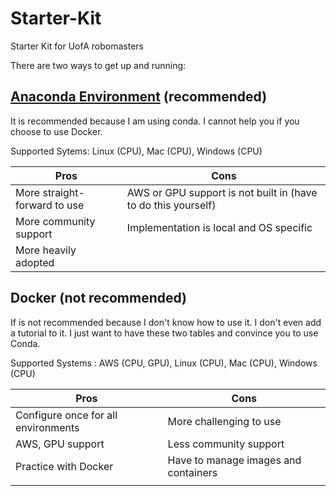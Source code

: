 # Starter-Kit
Starter Kit for UofA robomasters

There are two ways to get up and running:

## [Anaconda Environment](doc/configure_via_anaconda.md) (recommended)
It is recommended because I am using conda. I cannot help you if you choose to use Docker.

Supported Sytems: Linux (CPU), Mac (CPU), Windows (CPU)     

| Pros                         | Cons                                               |
|------------------------------|----------------------------------------------------|
| More straight-forward to use | AWS or GPU support is not built in (have to do this yourself)              |
| More community support       | Implementation is local and OS specific            |
| More heavily adopted         |                                                    |

## Docker (not recommended)
If is not recommended because I don't know how to use it. I don't even add a tutorial to it.
I just want to have these two tables and convince you to use Conda.

Supported Systems : AWS (CPU, GPU), Linux (CPU), Mac (CPU), Windows (CPU)     

| Pros                                | Cons                                 |
|-------------------------------------|--------------------------------------|
| Configure once for all environments | More challenging to use              |
| AWS, GPU support                    | Less community support               |
| Practice with Docker              | Have to manage images and containers |
|                                     |                                      |
